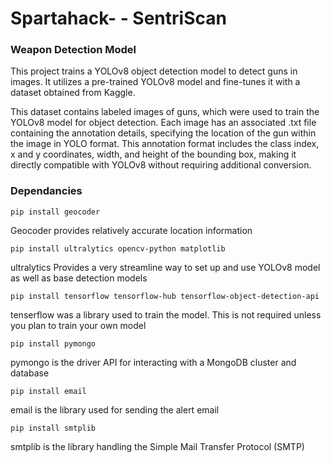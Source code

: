 # Spartahack- - SentriScan
### Weapon Detection Model

This project trains a YOLOv8 object detection model to detect guns in images. It utilizes a pre-trained YOLOv8 model and fine-tunes it with a dataset obtained from Kaggle.

This dataset contains labeled images of guns, which were used to train the YOLOv8 model for object detection. Each image has an associated .txt file containing the annotation details, specifying the location of the gun within the image in YOLO format. This annotation format includes the class index, x and y coordinates, width, and height of the bounding box, making it directly compatible with YOLOv8 without requiring additional conversion.

### Dependancies
~~~
pip install geocoder
~~~
Geocoder provides relatively accurate location information

~~~
pip install ultralytics opencv-python matplotlib
~~~
ultralytics Provides a very streamline way to set up and use YOLOv8 model as well as base detection models

~~~
pip install tensorflow tensorflow-hub tensorflow-object-detection-api
~~~
tenserflow was a library used to train the model.  This is not required unless you plan to train your own model

~~~
pip install pymongo
~~~
pymongo is the driver API for interacting with a MongoDB cluster and database

~~~
pip install email
~~~
email is the library used for sending the alert email

~~~
pip install smtplib
~~~
smtplib is the library handling the Simple Mail Transfer Protocol (SMTP)